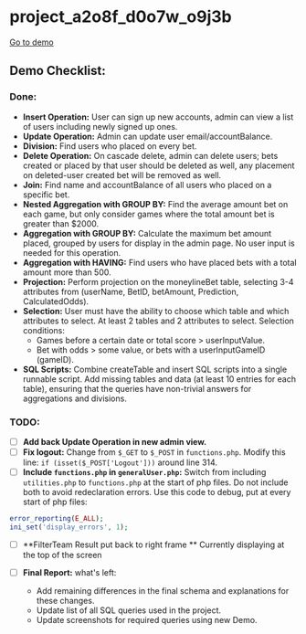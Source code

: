 # project_a2o8f_d0o7w_o9j3b

[Go to demo](https://www.students.cs.ubc.ca/~black/main.php)

## Demo Checklist:

### Done:
- **Insert Operation:** User can sign up new accounts, admin can view a list of users including newly signed up ones.
- **Update Operation:** Admin can update user email/accountBalance.
- **Division:** Find users who placed on every bet.
- **Delete Operation:** On cascade delete, admin can delete users; bets created or placed by that user should be deleted as well, any placement on deleted-user created bet will be removed as well.
- **Join:** Find name and accountBalance of all users who placed on a specific bet.
- **Nested Aggregation with GROUP BY:** Find the average amount bet on each game, but only consider games where the total amount bet is greater than $2000.
- **Aggregation with GROUP BY:** Calculate the maximum bet amount placed, grouped by users for display in the admin page. No user input is needed for this operation.
- **Aggregation with HAVING:** Find users who have placed bets with a total amount more than 500.
- **Projection:** Perform projection on the moneylineBet table, selecting 3-4 attributes from (userName, BetID, betAmount, Prediction, CalculatedOdds).
- **Selection:** User must have the ability to choose which table and which attributes to select. At least 2 tables and 2 attributes to select. Selection conditions:
    - Games before a certain date or total score > userInputValue.
    - Bet with odds > some value, or bets with a userInputGameID (gameID).
- **SQL Scripts:** Combine createTable and insert SQL scripts into a single runnable script. Add missing tables and data (at least 10 entries for each table), ensuring that the queries have non-trivial answers for aggregations and divisions.

### TODO:
- [ ] **Add back Update Operation in new admin view.**
- [ ] **Fix logout:** Change from `$_GET` to `$_POST` in `functions.php`. Modify this line: `if (isset($_POST['Logout']))` around line 314.
- [ ] **Include `functions.php` in `generalUser.php`:** Switch from including `utilities.php` to `functions.php` at the start of php files. Do not include both to avoid redeclaration errors. Use this code to debug, put at every start of php files:
```php
error_reporting(E_ALL);
ini_set('display_errors', 1);
```
- [ ] **FilterTeam Result put back to right frame ** Currently displaying at the top of the screen

- [ ] **Final Report:** what's left:
    - Add remaining differences in the final schema and explanations for these changes.
    - Update list of all SQL queries used in the project.
    - Update screenshots for required queries using new Demo.


